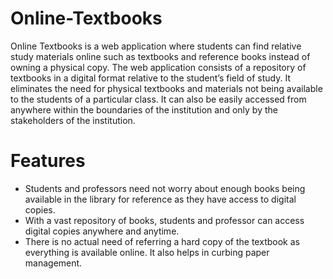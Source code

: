# Online-Textbooks
Online Textbooks is a web application where students can find relative study materials online such as textbooks and reference books instead of owning a physical copy. The web application consists of a repository of textbooks in a digital format relative to the student’s field of study. It eliminates the need for physical textbooks and materials not being available to the students of a particular class. It can also be easily accessed from anywhere within the boundaries of the institution and only by the stakeholders of the institution.

# Features
- Students and professors need not worry about enough books being available in the library for reference as they have access to digital copies.
- With a vast repository of books, students and professor can access digital copies   anywhere and anytime.
- There is no actual need of referring a hard copy of the textbook as everything is available online. It also helps in curbing paper management.
